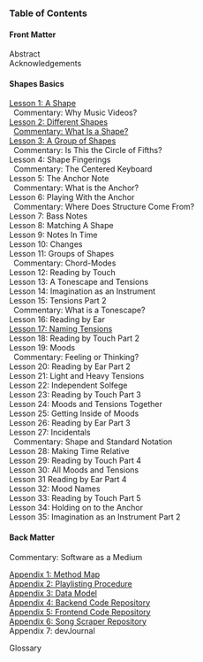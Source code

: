 ### Table of Contents

#### Front Matter
Abstract  
Acknowledgements  

#### Shapes Basics
[Lesson 1: A Shape](/lessons/01-a-shape.md)  
&nbsp;&nbsp;Commentary: Why Music Videos?  
[Lesson 2: Different Shapes](/lessons/02-different-shapes.md)  
&nbsp;&nbsp;[Commentary: What Is a Shape?](/writing/02-what-is-a-shape.md)  
[Lesson 3: A Group of Shapes](/lessons/03-a-group.md)  
&nbsp;&nbsp;Commentary: Is This the Circle of Fifths?  
Lesson 4: Shape Fingerings  
&nbsp;&nbsp;Commentary: The Centered Keyboard  
Lesson 5: The Anchor Note  
&nbsp;&nbsp;Commentary: What is the Anchor?  
Lesson 6: Playing With the Anchor  
&nbsp;&nbsp;Commentary: Where Does Structure Come From?  
Lesson 7: Bass Notes  
Lesson 8: Matching A Shape  
Lesson 9: Notes In Time  
Lesson 10: Changes  
Lesson 11: Groups of Shapes  
&nbsp;&nbsp;Commentary: Chord-Modes  
Lesson 12: Reading by Touch  
Lesson 13: A Tonescape and Tensions  
Lesson 14: Imagination as an Instrument  
Lesson 15: Tensions Part 2  
&nbsp;&nbsp;Commentary: What is a Tonescape?  
Lesson 16: Reading by Ear  
[Lesson 17: Naming Tensions](/lessons/17-naming-tensions.md)  
Lesson 18: Reading by Touch Part 2  
Lesson 19: Moods  
&nbsp;&nbsp;Commentary: Feeling or Thinking?  
Lesson 20: Reading by Ear Part 2  
Lesson 21: Light and Heavy Tensions  
Lesson 22: Independent Solfege  
Lesson 23: Reading by Touch Part 3  
Lesson 24: Moods and Tensions Together  
Lesson 25: Getting Inside of Moods  
Lesson 26: Reading by Ear Part 3  
Lesson 27: Incidentals  
&nbsp;&nbsp;Commentary: Shape and Standard Notation  
Lesson 28: Making Time Relative  
Lesson 29: Reading by Touch Part 4  
Lesson 30: All Moods and Tensions  
Lesson 31 Reading by Ear Part 4  
Lesson 32: Mood Names  
Lesson 33: Reading by Touch Part 5  
Lesson 34: Holding on to the Anchor  
Lesson 35: Imagination as an Instrument Part 2  

#### Back Matter
Commentary: Software as a Medium  

[Appendix 1: Method Map](./)  
[Appendix 2: Playlisting Procedure](https://github.com/shapesmusic/shapes-backend/blob/main/db/playlisting_procedure.md)  
[Appendix 3: Data Model](https://github.com/shapesmusic/shapes-backend/blob/main/db/data-model.md)  
[Appendix 4: Backend Code Repository](https://github.com/shapesmusic/shapes-backend)  
[Appendix 5: Frontend Code Repository](https://github.com/shapesmusic/shapes-client)  
[Appendix 6: Song Scraper Repository](https://github.com/shapesmusic/song-scraper)  
Appendix 7: devJournal  

Glossary  
